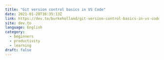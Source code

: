 ```yaml
---
title: "Git version control basics in VS Code"
date: 2021-01-28T16:35:13Z
link: https://dev.to/burkeholland/git-version-control-basics-in-vs-code-3h4i?utm_medium=RSS&utm_source=news.12bit.vn
site: dev.to
language: English
category:
  - beginners
  - productivity
  - learning
draft: false
---
```

